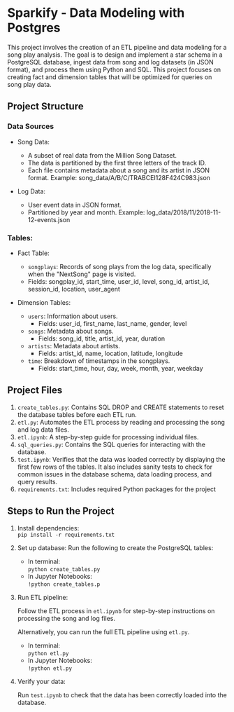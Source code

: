 # Sparkify - Data Modeling with Postgres

This project involves the creation of an ETL pipeline and data modeling for a song play analysis. 
The goal is to design and implement a star schema in a PostgreSQL database, ingest data from song and log datasets (in JSON format), and process them using Python and SQL. 
This project focuses on creating fact and dimension tables that will be optimized for queries on song play data.

## Project Structure

### Data Sources

- Song Data:
  - A subset of real data from the Million Song Dataset.
  - The data is partitioned by the first three letters of the track ID.
  - Each file contains metadata about a song and its artist in JSON format. Example: song_data/A/B/C/TRABCEI128F424C983.json

- Log Data:
  - User event data in JSON format.
  - Partitioned by year and month. Example: log_data/2018/11/2018-11-12-events.json

### Tables:
- Fact Table:
    - `songplays`: Records of song plays from the log data, specifically when the "NextSong" page is visited.
    - Fields: songplay_id, start_time, user_id, level, song_id, artist_id, session_id, location, user_agent

- Dimension Tables:
    - `users`: Information about users.
      - Fields: user_id, first_name, last_name, gender, level
    - `songs`: Metadata about songs.
      - Fields: song_id, title, artist_id, year, duration
    - `artists`: Metadata about artists. 
      - Fields: artist_id, name, location, latitude, longitude
    - `time`: Breakdown of timestamps in the songplays. 
      - Fields: start_time, hour, day, week, month, year, weekday

## Project Files

1. `create_tables.py`: Contains SQL DROP and CREATE statements to reset the database tables before each ETL run.
2. `etl.py`: Automates the ETL process by reading and processing the song and log data files. 
3. `etl.ipynb`: A step-by-step guide for processing individual files. 
4. `sql_queries.py`: Contains the SQL queries for interacting with the database. 
5. `test.ipynb`: Verifies that the data was loaded correctly by displaying the first few rows of the tables. It also includes sanity tests to check for common issues in the database schema, data loading process, and query results.
6. `requirements.txt`: Includes required Python packages for the project

## Steps to Run the Project

1. Install dependencies:  
```pip install -r requirements.txt```

2. Set up database: Run the following to create the PostgreSQL tables:
    
   - In terminal:  
   ```python create_tables.py```
   - In Jupyter Notebooks:  
   ```!python create_tables.p```

3. Run ETL pipeline: 

    Follow the ETL process in `etl.ipynb` for step-by-step instructions on processing the song and log files.

    Alternatively, you can run the full ETL pipeline using `etl.py`.
   - In terminal:  
   ```python etl.py```
   - In Jupyter Notebooks:  
   ```!python etl.py```

4. Verify your data:

    Run `test.ipynb` to check that the data has been correctly loaded into the database.


